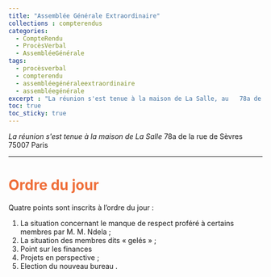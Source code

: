 ```yaml
---
title: "Assemblée Générale Extraordinaire"
collections : compterendus
categories:
  - CompteRendu
  - ProcèsVerbal
  - AssembléeGénérale
tags:
  - procèsverbal
  - compterendu
  - assembléegénéraleextraordinaire
  - assembléegénérale
excerpt : "La réunion s'est tenue à la maison de La Salle, au	78a de la rue de Sèvres 75007 Paris"
toc: true
toc_sticky: true
---
```


*La réunion s'est tenue à la maison de La Salle*
	78a de la rue de Sèvres 75007 Paris
* * *
# <span style="color: #ef6e39">Ordre du jour</span>
Quatre points sont inscrits à l’ordre du jour :
1. La situation concernant le manque de respect proféré à certains membres par M. M. Ndela ;
2. La situation des membres dits « gelés » ;
3. Point sur les finances
4. Projets en perspective ;
5. Election du nouveau bureau .

